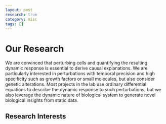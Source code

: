 ```yaml
---
layout: post
research: true
category: misc
tags: []
---
```


<a name="research"></a>
# Our Research

We are convinced that perturbing cells and quantifying the resulting dynamic response is essential to derive causal explanations. We are particularly interested in perturbations with temporal precision and high specificity such as growth factors or small molecules, but also consider genetic alterations. Most projects in the lab use ordinary differential equations to describe the dynamic response to such perturbations, but we also leverage the dynamic nature of biological system to generate novel biological insights from static data.
## Research Interests
